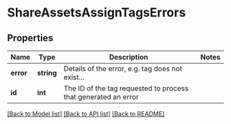 # ShareAssetsAssignTagsErrors

## Properties
Name | Type | Description | Notes
------------ | ------------- | ------------- | -------------
**error** | **string** | Details of the error, e.g. tag does not exist... | 
**id** | **int** | The ID of the tag requested to process that generated an error | 

[[Back to Model list]](../README.md#documentation-for-models) [[Back to API list]](../README.md#documentation-for-api-endpoints) [[Back to README]](../README.md)


